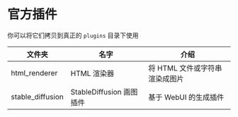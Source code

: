 # 官方插件

你可以将它们拷贝到真正的 `plugins` 目录下使用

|文件夹|名字|介绍|
|----|----|----|
|html_renderer|HTML 渲染器|将 HTML 文件或字符串渲染成图片|
|stable_diffusion|StableDiffusion 画图插件|基于 WebUI 的生成插件|
